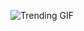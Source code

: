 
<!-- GIF_SECTION -->
![Trending GIF](https://media0.giphy.com/media/v1.Y2lkPThiYjIxNzcyZDE1YWd2b2NobnFvdjZncmg4MzdoeXBrdGIycjR6YnU2czZpcnh4biZlcD12MV9naWZzX3NlYXJjaCZjdD1n/LaB9BnheAZ25TDjBMA/giphy.gif)
<!-- END_GIF_SECTION -->
